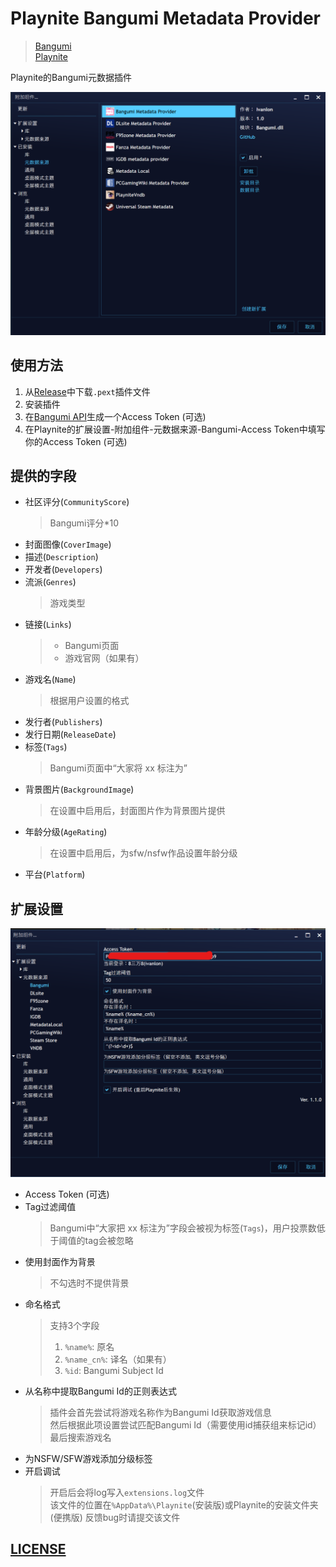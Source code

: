 # Playnite Bangumi Metadata Provider

> [Bangumi](https://bgm.tv/)  
> [Playnite](https://playnite.link/)

Playnite的Bangumi元数据插件

![plugin](Screenshots/plugin.png)

## 使用方法  
1. 从[Release](https://github.com/Ivanlon30000/PlayniteBangumiMetadata/releases)中下载`.pext`插件文件
2. 安装插件
3. 在[Bangumi API](https://bangumi.github.io/api/)生成一个Access Token (可选)
4. 在Playnite的扩展设置-附加组件-元数据来源-Bangumi-Access Token中填写你的Access Token (可选)

## 提供的字段  
+ 社区评分(`CommunityScore`)  
    > Bangumi评分*10
+ 封面图像(`CoverImage`)
+ 描述(`Description`)  
+ 开发者(`Developers`)
+ 流派(`Genres`)
    > 游戏类型
+ 链接(`Links`)  
    > + Bangumi页面
    > + 游戏官网（如果有）
+ 游戏名(`Name`)  
    > 根据用户设置的格式
+ 发行者(`Publishers`)
+ 发行日期(`ReleaseDate`)
+ 标签(`Tags`)  
    > Bangumi页面中“大家将 xx 标注为”
+ 背景图片(`BackgroundImage`)  
    > 在设置中启用后，封面图片作为背景图片提供
+ 年龄分级(`AgeRating`)  
    > 在设置中启用后，为sfw/nsfw作品设置年龄分级
+ 平台(`Platform`)  

## 扩展设置

![settings](Screenshots/settings.png)
 + Access Token (可选)
 + Tag过滤阈值  
    > Bangumi中“大家把 xx 标注为”字段会被视为标签(`Tags`)，用户投票数低于阈值的tag会被忽略
 + 使用封面作为背景  
    > 不勾选时不提供背景
 + 命名格式  
   > 支持3个字段
   > 1. `%name%`: 原名
   > 2. `%name_cn%`: 译名（如果有）
   > 3. `%id`: Bangumi Subject Id
 + 从名称中提取Bangumi Id的正则表达式
   > 插件会首先尝试将游戏名称作为Bangumi Id获取游戏信息  
   > 然后根据此项设置尝试匹配Bangumi Id（需要使用id捕获组来标记id）  
   > 最后搜索游戏名
 + 为NSFW/SFW游戏添加分级标签  
 + 开启调试  
   > 开启后会将log写入`extensions.log`文件  
   > 该文件的位置在`%AppData%\Playnite`(安装版)或Playnite的安装文件夹(便携版)
   > 反馈bug时请提交该文件
 
## [LICENSE](https://github.com/Ivanlon30000/PlayniteBangumiMetadata/blob/master/LICENSE)